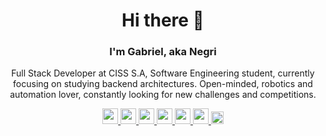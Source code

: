 <h1 align="center">Hi there 👋</h1>
<h3 align="center">I'm Gabriel, aka Negri</h3>
<p align="center">
  Full Stack Developer at CISS S.A, Software Engineering student, currently
  focusing on studying backend architectures. Open-minded, robotics and
  automation lover, constantly looking for new challenges and competitions.
</p>
<p align="center">
  <a href="https://www.linkedin.com/in/gabrielznegri/">
    <img
      src="https://img.shields.io/badge/linkedin-%230077B5.svg?&style=for-the-badge&logo=linkedin&logoColor=white"
      height="25"
    />
  </a>
  <a href="mailto:gabrielznegri@gmail.com">
    <img
      src="https://img.shields.io/badge/Gmail-D14836?style=for-the-badge&logo=gmail&logoColor=white"
      height="25"
    />
  </a>
  <a href="https://www.duolingo.com/gabrielznegri">
    <img
      src="https://img.shields.io/badge/Duolingo-%234DC730.svg?style=for-the-badge&logo=Duolingo&logoColor=white"
      height="25"
    />
  </a>
  <a href="https://twitter.com/gabrielznegri">
    <img
      src="https://img.shields.io/badge/Twitter-1DA1F2?style=for-the-badge&logo=twitter&logoColor=white"
      height="25"
    />
  </a>
  <a href="https://www.instagram.com/gabrielznegri/">
    <img
      src="https://img.shields.io/badge/instagram-%23E4405F.svg?&style=for-the-badge&logo=instagram&logoColor=white"
      height="25"
    />
  </a>
  <a href="https://open.spotify.com/user/34elow2nlhlp1mgaguma2pc4j">
    <img
      src="https://img.shields.io/badge/Spotify-1ED760?style=for-the-badge&logo=spotify&logoColor=white"
      height="25"
    />
  </a>
  <a href="https://steamcommunity.com/id/zWhiteFlag">
    <img
      src="https://img.shields.io/badge/Steam-000000?style=for-the-badge&logo=steam&logoColor=white"
      height="20"
    />
  </a>
</p>
